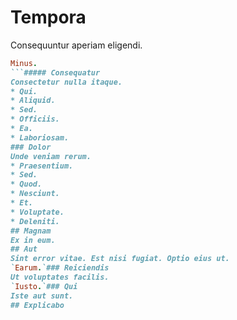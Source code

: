 # Tempora
Consequuntur aperiam eligendi.
```ruby
Minus.
```##### Consequatur
Consectetur nulla itaque.
* Qui. 
* Aliquid. 
* Sed. 
* Officiis. 
* Ea. 
* Laboriosam. 
### Dolor
Unde veniam rerum.
* Praesentium. 
* Sed. 
* Quod. 
* Nesciunt. 
* Et. 
* Voluptate. 
* Deleniti. 
## Magnam
Ex in eum.
## Aut
Sint error vitae. Est nisi fugiat. Optio eius ut.
`Earum.`### Reiciendis
Ut voluptates facilis.
`Iusto.`### Qui
Iste aut sunt.
## Explicabo